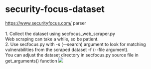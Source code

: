 # security-focus-dataset
https://www.securityfocus.com/ parser
<br/>
<br/>1. Collect the dataset using secfocus_web_scraper.py
<br/>Web scraping can take a while, so be patient.
<br/>2. Use secfocus.py with -s (--search) argument to look for matching vulnerabilities from the scraped dataset -f (--file argument).
<br/>You can adjust the dataset directory in secfocus.py source file in get_arguments() function
<img src="https://i.imgur.com/DiMEapc.jpg" />
